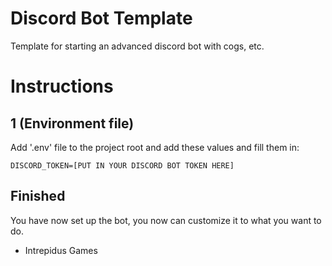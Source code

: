 # Discord Bot Template
Template for starting an advanced discord bot with cogs, etc.


# Instructions
## 1 (Environment file)
Add '.env' file to the project root and add these values and fill them in:
```
DISCORD_TOKEN=[PUT IN YOUR DISCORD BOT TOKEN HERE]
```

## Finished
You have now set up the bot, you now can customize it to what you want to do.

- Intrepidus Games